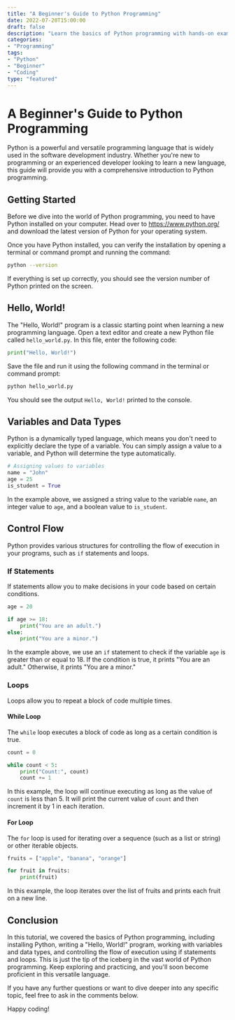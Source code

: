```yaml
--- 
title: "A Beginner's Guide to Python Programming" 
date: 2022-07-20T15:00:00 
draft: false 
description: "Learn the basics of Python programming with hands-on examples and code snippets." 
categories: 
- "Programming" 
tags: 
- "Python" 
- "Beginner" 
- "Coding" 
type: "featured" 
--- 
```


# A Beginner's Guide to Python Programming

Python is a powerful and versatile programming language that is widely used in the software development industry. Whether you're new to programming or an experienced developer looking to learn a new language, this guide will provide you with a comprehensive introduction to Python programming.

## Getting Started 

Before we dive into the world of Python programming, you need to have Python installed on your computer. Head over to https://www.python.org/ and download the latest version of Python for your operating system.

Once you have Python installed, you can verify the installation by opening a terminal or command prompt and running the command:

```bash
python --version
```

If everything is set up correctly, you should see the version number of Python printed on the screen.

## Hello, World!

The "Hello, World!" program is a classic starting point when learning a new programming language. Open a text editor and create a new Python file called `hello_world.py`. In this file, enter the following code:

```python
print("Hello, World!")
```

Save the file and run it using the following command in the terminal or command prompt:

```bash
python hello_world.py
```

You should see the output `Hello, World!` printed to the console.

## Variables and Data Types

Python is a dynamically typed language, which means you don't need to explicitly declare the type of a variable. You can simply assign a value to a variable, and Python will determine the type automatically.

```python
# Assigning values to variables
name = "John"
age = 25
is_student = True
```

In the example above, we assigned a string value to the variable `name`, an integer value to `age`, and a boolean value to `is_student`.

## Control Flow

Python provides various structures for controlling the flow of execution in your programs, such as `if` statements and loops.

### If Statements

If statements allow you to make decisions in your code based on certain conditions.

```python
age = 20

if age >= 18:
    print("You are an adult.")
else:
    print("You are a minor.")
```

In the example above, we use an `if` statement to check if the variable `age` is greater than or equal to 18. If the condition is true, it prints "You are an adult." Otherwise, it prints "You are a minor."

### Loops

Loops allow you to repeat a block of code multiple times.

#### While Loop

The `while` loop executes a block of code as long as a certain condition is true.

```python
count = 0

while count < 5:
    print("Count:", count)
    count += 1
```

In this example, the loop will continue executing as long as the value of `count` is less than 5. It will print the current value of `count` and then increment it by 1 in each iteration.

#### For Loop

The `for` loop is used for iterating over a sequence (such as a list or string) or other iterable objects.

```python
fruits = ["apple", "banana", "orange"]

for fruit in fruits:
    print(fruit)
```

In this example, the loop iterates over the list of fruits and prints each fruit on a new line.

## Conclusion

In this tutorial, we covered the basics of Python programming, including installing Python, writing a "Hello, World!" program, working with variables and data types, and controlling the flow of execution using if statements and loops. This is just the tip of the iceberg in the vast world of Python programming. Keep exploring and practicing, and you'll soon become proficient in this versatile language.

If you have any further questions or want to dive deeper into any specific topic, feel free to ask in the comments below.

Happy coding!
